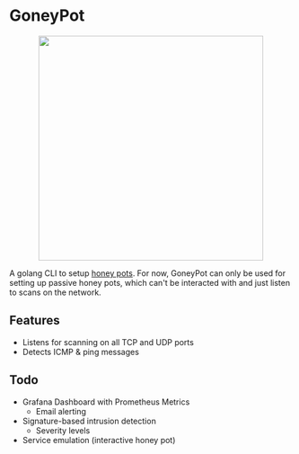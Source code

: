 # GoneyPot

<p align="center">
<img width="400" src="https://user-images.githubusercontent.com/6976628/85920077-e5d4d500-b870-11ea-8ee7-b51d905e0032.png" />
</p>

A golang CLI to setup [honey pots](https://en.wikipedia.org/wiki/Honeypot_(computing)). For now, GoneyPot can only be used for setting up passive honey pots, which can't be interacted with and just listen to scans on the network.

## Features

* Listens for scanning on all TCP and UDP ports
* Detects ICMP & ping messages

## Todo

* Grafana Dashboard with Prometheus Metrics
    * Email alerting
* Signature-based intrusion detection
    * Severity levels
* Service emulation (interactive honey pot)
